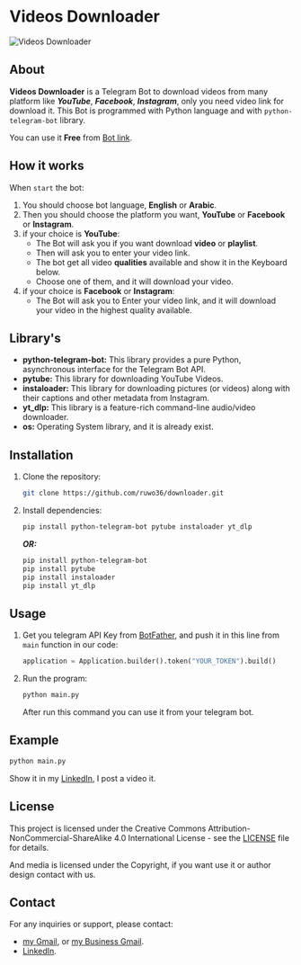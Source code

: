 
# Videos Downloader

![Videos Downloader](Videos_Downloader.gif)

## About

**Videos Downloader** is a Telegram Bot to download videos from many platform like _**YouTube**_, **_Facebook_**, **_Instagram_**,
only you need video link for download it.
This Bot is programmed with Python language and with `python-telegram-bot` library.

You can use it **Free** from [Bot link](https://t.me/abrtjuig_bot).

## How it works

When `start` the bot:

1. You should choose bot language, **English** or **Arabic**.
2. Then you should choose the platform you want, **YouTube** or **Facebook** or **Instagram**.
3. if your choice is **YouTube**:
   - The Bot will ask you if you want download **video** or **playlist**.
   - Then will ask you to enter your video link.
   - The bot get all video **qualities** available and show it in the Keyboard below.
   - Choose one of them, and it will download your video.
4. if your choice is **Facebook** or **Instagram**:
   - The Bot will ask you to Enter your video link, and it will download your video in the highest quality available.

## Library's

- **python-telegram-bot:** This library provides a pure Python, asynchronous interface for the Telegram Bot API.
- **pytube:** This library for downloading YouTube Videos.
- **instaloader:** This library for downloading pictures (or videos) along with their captions and other metadata from Instagram.
- **yt_dlp:** This library is a feature-rich command-line audio/video downloader.
- **os:** Operating System library, and it is already exist.

## Installation

1. Clone the repository:

   ```bash
   git clone https://github.com/ruwo36/downloader.git
   ```

2. Install dependencies:

   ```bash
   pip install python-telegram-bot pytube instaloader yt_dlp
   ```
   **_OR:_**
   ```bash
   pip install python-telegram-bot
   pip install pytube
   pip install instaloader
   pip install yt_dlp
   ```

## Usage

1. Get you telegram API Key from [BotFather](https://t.me/BotFather), and push it in this line from `main` function in our code:

   ```python
   application = Application.builder().token("YOUR_TOKEN").build()
   ```

2. Run the program:

   ```bash
   python main.py
   ```

   After run this command you can use it from your telegram bot.

## Example

```bash
python main.py
```
Show it in my [LinkedIn](https://www.linkedin.com/in/ali-n-ajeeb), I post a video it.

## License

This project is licensed under the Creative Commons Attribution-NonCommercial-ShareAlike 4.0 International License - see the [LICENSE](LICENSE) file for details.

And media is licensed under the Copyright, if you want use it or author design contact with us.

## Contact

For any inquiries or support, please contact:
- [my Gmail](mailto:mayasajeeb123@gmail.com), or [my Business Gmail](mailto:it.academy.info1@gmail.com).
- [LinkedIn](https://www.linkedin.com/in/ali-n-ajeeb).

